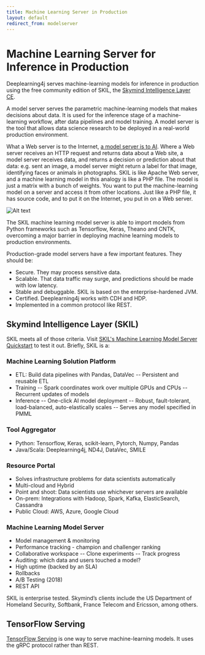 ```yaml
---
title: Machine Learning Server in Production 
layout: default
redirect_from: modelserver
---
```


# Machine Learning Server for Inference in Production 

Deeplearning4j serves machine-learning models for inference in production using the free community edition of SKIL, the [Skymind Intelligence Layer CE](https://skymind.ai/products). 

A model server serves the parametric machine-learning models that makes decisions about data. It is used for the inference stage of a machine-learning workflow, after data pipelines and model training. A model server is the tool that allows data science research to be deployed in a real-world production environment.

What a Web server is to the Internet, [a model server is to AI](https://docs.google.com/presentation/d/1psNOQ3ZpPFeak2zsjO5EgUS-ypoFeyw-3eiLNvyEZzg/edit?usp=sharing). Where a Web server receives an HTTP request and returns data about a Web site, a model server receives data, and returns a decision or prediction about that data: e.g. sent an image, a model server might return a label for that image, identifying faces or animals in photographs. SKIL is like Apache Web server, and a machine learning model in this analogy is like a PHP file. The model is just a matrix with a bunch of weights. You want to put the machine-learning model on a server and access it from other locations. Just like a PHP file, it has source code, and to put it on the Internet, you put in on a Web server.

![Alt text](./img/AI_modelserver.png)

The SKIL machine learning model server is able to import models from Python frameworks such as Tensorflow, Keras, Theano and CNTK, overcoming a major barrier in deploying machine learning models to production environments.

Production-grade model servers have a few important features. They should be:

* Secure. They may process sensitive data. 
* Scalable. That data traffic may surge, and predictions should be made with low latency.
* Stable and debuggable. SKIL is based on the enterprise-hardened JVM.
* Certified. Deeplearning4j works with CDH and HDP.
* Implemented in a common protocol like REST.

## Skymind Intelligence Layer (SKIL)

SKIL meets all of those criteria. Visit [SKIL's Machine Learning Model Server Quickstart](https://skymind.readme.io/v1.0.1/docs/quickstart) to test it out. Briefly, SKIL is a:

### Machine Learning Solution Platform

* ETL: Build data pipelines with Pandas, DataVec
-- Persistent and reusable ETL
* Training
-- Spark coordinates work over multiple GPUs and CPUs
-- Recurrent updates of models
* Inference
-- One-click AI model deployment
-- Robust, fault-tolerant, load-balanced, auto-elastically scales
-- Serves any model specified in PMML

### Tool Aggregator
* Python: Tensorflow, Keras, scikit-learn, Pytorch, Numpy, Pandas
* Java/Scala: Deeplearning4j, ND4J, DataVec, SMILE

### Resource Portal
* Solves infrastructure problems for data scientists automatically
* Multi-cloud and Hybrid
* Point and shoot: Data scientists use whichever servers are available
* On-prem: Integrations with Hadoop, Spark, Kafka, ElasticSearch, Cassandra
* Public Cloud: AWS, Azure, Google Cloud

### Machine Learning Model Server
* Model management & monitoring
* Performance tracking - champion and challenger ranking
* Collaborative workspace
-- Clone experiments
-- Track progress
* Auditing: which data and users touched a model?
* High uptime (backed by an SLA)
* Rollbacks
* A/B Testing (2018)
* REST API

SKIL is enterprise tested. Skymind’s clients include the US Department of Homeland Security, Softbank, France Telecom and Ericsson, among others. 

## TensorFlow Serving

[TensorFlow Serving](https://www.tensorflow.org/serving/) is one way to serve machine-learning models. It uses the gRPC protocol rather than REST. 
